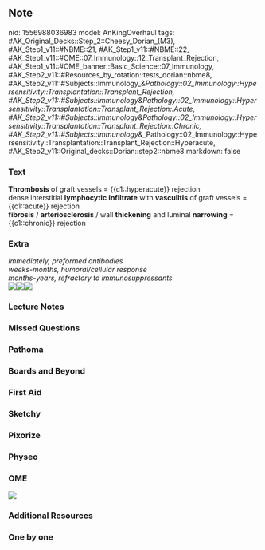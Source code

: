 ## Note
nid: 1556988036983
model: AnKingOverhaul
tags: #AK_Original_Decks::Step_2::Cheesy_Dorian_(M3), #AK_Step1_v11::#NBME::21, #AK_Step1_v11::#NBME::22, #AK_Step1_v11::#OME::07_Immunology::12_Transplant_Rejection, #AK_Step1_v11::#OME_banner::Basic_Science::07_Immunology, #AK_Step2_v11::#Resources_by_rotation::tests_dorian::nbme8, #AK_Step2_v11::#Subjects::Immunology_&_Pathology::02_Immunology::Hypersensitivity::Transplantation::Transplant_Rejection, #AK_Step2_v11::#Subjects::Immunology_&_Pathology::02_Immunology::Hypersensitivity::Transplantation::Transplant_Rejection::Acute, #AK_Step2_v11::#Subjects::Immunology_&_Pathology::02_Immunology::Hypersensitivity::Transplantation::Transplant_Rejection::Chronic, #AK_Step2_v11::#Subjects::Immunology_&_Pathology::02_Immunology::Hypersensitivity::Transplantation::Transplant_Rejection::Hyperacute, #AK_Step2_v11::Original_decks::Dorian::step2::nbme8
markdown: false

### Text
<div>
  <b>Thrombosis</b> of graft vessels = {{c1::hyperacute}} rejection
</div>dense interstitial <b>lymphocytic</b> <b>infiltrate</b> with
<b>vasculitis</b> of graft vessels = {{c1::acute}} rejection
<div>
  <b>fibrosis</b> / <b>arteriosclerosis</b> / wall
  <b>thickening</b> and luminal <b>narrowing</b> = {{c1::chronic}}
  rejection
</div>

### Extra
<div>
  <div>
    <i>immediately, preformed antibodies</i>
  </div>
  <div>
    <i>weeks-months, humoral/cellular response</i>
  </div>
  <div>
    <i>months-years, refractory to immunosuppressants</i>
  </div>
  <div>
    <i><img src=
    "Transplant%20rejection%20reactions_1606536512076.png" class=
    "resizer"><img src="paste-385499084619777.jpg" class=
    "resizer"></i><i><span style="font-style: normal;"><img src=
    "juGOwaWanep3a93.pd60ng.png" class="resizer"></span></i>
  </div>
</div>

### Lecture Notes


### Missed Questions


### Pathoma


### Boards and Beyond


### First Aid


### Sketchy


### Pixorize


### Physeo


### OME
<div class="ome-widget">
  <a href=
  "https://onlinemeded.org/spa/immunology?ref=anki"><img src=
  "_OME_AnkiFlashcards_Topic_6.png"></a>
</div>

### Additional Resources


### One by one

